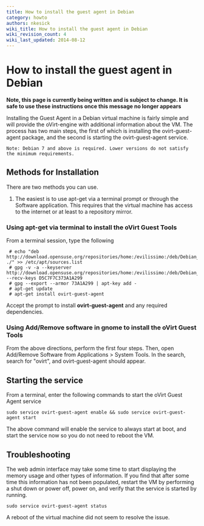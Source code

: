 ```yaml
---
title: How to install the guest agent in Debian
category: howto
authors: nkesick
wiki_title: How to install the guest agent in Debian
wiki_revision_count: 4
wiki_last_updated: 2014-08-12
---
```


# How to install the guest agent in Debian

**Note, this page is currently being written and is subject to change. It is safe to use these instructions once this message no longer appears**

Installing the Guest Agent in a Debian virtual machine is fairly simple and will provide the oVirt-engine with additional information about the VM. The process has two main steps, the first of which is installing the ovirt-guest-agent package, and the second is starting the ovirt-guest-agent service.

    Note: Debian 7 and above is required. Lower versions do not satisfy the minimum requirements.

## Methods for Installation

There are two methods you can use.

1.  The easiest is to use apt-get via a terminal prompt or through the Software application. This requires that the virtual machine has access to the internet or at least to a repository mirror.

### Using apt-get via terminal to install the oVirt Guest Tools

From a terminal session, type the following

     # echo "deb http://download.opensuse.org/repositories/home:/evilissimo:/deb/Debian_7.0/ ./" >> /etc/apt/sources.list
     # gpg -v -a --keyserver http://download.opensuse.org/repositories/home:/evilissimo:/deb/Debian_7.0/Release.key --recv-keys D5C7F7C373A1A299
     # gpg --export --armor 73A1A299 | apt-key add -
     # apt-get update
     # apt-get install ovirt-guest-agent

Accept the prompt to install **ovirt-guest-agent** and any required dependencies.

### Using Add/Remove software in gnome to install the oVirt Guest Tools

From the above directions, perform the first four steps. Then, open Add/Remove Software from Applications > System Tools. In the search, search for "ovirt", and ovirt-guest-agent should appear.

## Starting the service

From a terminal, enter the following commands to start the oVirt Guest Agent service

    sudo service ovirt-guest-agent enable && sudo service ovirt-guest-agent start

The above command will enable the service to always start at boot, and start the service now so you do not need to reboot the VM.

## Troubleshooting

The web admin interface may take some time to start displaying the memory usage and other types of information. If you find that after some time this information has not been populated, restart the VM by performing a shut down or power off, power on, and verify that the service is started by running.

    sudo service ovirt-guest-agent status

A reboot of the virtual machine did not seem to resolve the issue.

